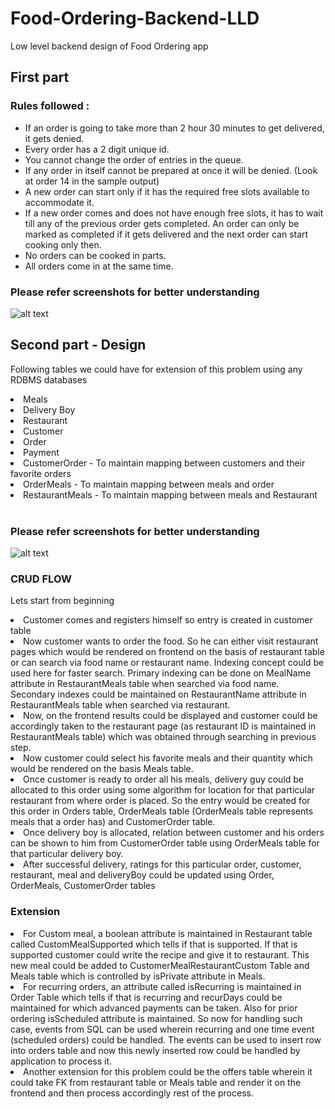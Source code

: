 # Food-Ordering-Backend-LLD
Low level backend design of Food Ordering app 

## First part<br>
### Rules followed : 
- If an order is going to take more than 2 hour 30 minutes to get delivered, it gets denied.
- Every order has a 2 digit unique id.
- You cannot change the order of entries in the queue.
- If any order in itself cannot be prepared at once it will be denied. (Look at order 14 in the sample output)
- A new order can start only if it has the required free slots available to accommodate it.
- If a new order comes and does not have enough free slots, it has to wait till any of the previous order gets completed. An order can only be marked as completed if it gets delivered and the next order can start cooking only then.
- No orders can be cooked in parts.
- All orders come in at the same time.<br>


### Please refer screenshots for better understanding <br>
![alt text](https://replit.com/@xidddekate/OrderMeals#demo/Screenshot%202021-12-04%20at%2011.36.21%20AM.png)

## Second part - Design


Following tables we could have for extension of this problem using any RDBMS databases<br>
<li>Meals</li>
<li>Delivery Boy</li>
<li>Restaurant</li>
<li>Customer</li>
<li>Order</li>
<li>Payment</li>
<li> CustomerOrder - To maintain mapping between customers and their favorite orders</li>
<li> OrderMeals - To maintain mapping between meals and order</li>
<li> RestaurantMeals - To maintain mapping between meals and Restaurant</li><br>

### Please refer screenshots for better understanding<br>
![alt text](https://replit.com/@xidddekate/OrderMeals#demo/Screenshot%202021-12-05%20at%2010.34.33%20PM.png)
### CRUD FLOW

Lets start from beginning
<li> Customer comes and registers himself so entry is created in customer table</li>
<li> Now customer wants to order the food. So he can either visit restaurant pages which would be rendered on frontend on the basis of restaurant table or can search via food name or restaurant name.
Indexing concept could be used here for faster search. Primary indexing can be done on MealName attribute in RestaurantMeals table when searched via food name. 
Secondary indexes could be maintained on RestaurantName attribute in RestaurantMeals table when searched via restaurant. </li>
<li> Now, on the frontend results could be displayed and customer could be accordingly taken to the restaurant page (as restaurant ID is maintained in RestaurantMeals table) which was obtained through searching in previous step.</li>
<li> Now customer could select his favorite meals and their quantity which would be rendered on the basis Meals table.</li>
<li> Once customer is ready to order all his meals, delivery guy could be allocated to this order using some algorithm for location for that particular restaurant from where order is placed. So the entry would be created for this order in Orders table, OrderMeals table (OrderMeals table represents meals that a order has) and CustomerOrder table.</li>
<li>Once delivery boy is allocated, relation between customer and his orders can be shown to him from CustomerOrder table using OrderMeals table for that particular delivery boy.</li>
<li> After successful delivery, ratings for this particular order, customer, restaurant, meal and deliveryBoy could be updated using Order, OrderMeals, CustomerOrder tables </li>

### Extension
<li>For Custom meal, a boolean attribute is maintained in Restaurant table called CustomMealSupported which tells if that is supported. If that is supported customer could write the recipe and give it to restaurant. This new meal could be added to CustomerMealRestaurantCustom Table and Meals table which is controlled by isPrivate attribute in Meals. </li>
<li> For recurring orders, an attribute called isRecurring is maintained in Order Table which tells if that is recurring and recurDays could be maintained for which advanced payments can be taken. Also for prior ordering isScheduled attribute is maintained. So now for handling such case, events from SQL can be used wherein recurring and one time event (scheduled orders) could be handled. The events can be used to insert row into orders table and now this newly inserted row could be handled by application to process it.  </li>
<li> Another extension for this problem could be the offers table wherein it could take FK from restaurant table or Meals table and render it on the frontend and then process accordingly rest of the process.</li>
